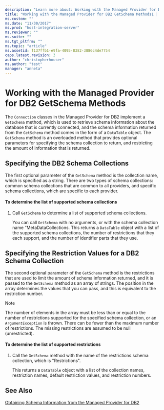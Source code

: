 ```yaml
---
description: "Learn more about: Working with the Managed Provider for DB2 GetSchema Methods"
title: "Working with the Managed Provider for DB2 GetSchema Methods1 | Microsoft Docs"
ms.custom: ""
ms.date: "11/30/2017"
ms.prod: "host-integration-server"
ms.reviewer: ""
ms.suite: ""
ms.tgt_pltfrm: ""
ms.topic: "article"
ms.assetid: f137ffb1-e9fa-4095-8382-3886c4de7754
caps.latest.revision: 3
author: "christopherhouser"
ms.author: "test"
manager: "anneta"
---
```

# Working with the Managed Provider for DB2 GetSchema Methods
The `Connection` classes in the Managed Provider for DB2 implement a `GetSchema` method, which is used to retrieve schema information about the database that is currently connected, and the schema information returned from the `GetSchema` method comes in the form of a `DataTable` object. The `GetSchema` method is an overloaded method that provides optional parameters for specifying the schema collection to return, and restricting the amount of information that is returned.  
  
## Specifying the DB2 Schema Collections  
 The first optional parameter of the `GetSchema` method is the collection name, which is specified as a string. There are two types of schema collections: common schema collections that are common to all providers, and specific schema collections, which are specific to each provider.  
  
#### To determine the list of supported schema collections  
  
1.  Call `GetSchema` to determine a list of supported schema collections.  
  
     You can call `GetSchema` with no arguments, or with the schema collection name “MetaDataCollections. This returns a `DataTable` object with a list of the supported schema collections, the number of restrictions that they each support, and the number of identifier parts that they use.  
  
## Specifying the Restriction Values for a DB2 Schema Collection  
 The second optional parameter of the `GetSchema` method is the restrictions that are used to limit the amount of schema information returned, and it is passed to the `GetSchema` method as an array of strings. The position in the array determines the values that you can pass, and this is equivalent to the restriction number.  
  
> [!NOTE]
>  The number of elements in the array must be less than or equal to the number of restrictions supported for the specified schema collection, or an `ArgumentException` is thrown. There can be fewer than the maximum number of restrictions. The missing restrictions are assumed to be null (unrestricted).  
  
#### To determine the list of supported restrictions  
  
1.  Call the `GetSchema` method with the name of the restrictions schema collection, which is "Restrictions".  
  
     This returns a `DataTable` object with a list of the collection names, restriction names, default restriction values, and restriction numbers.  
  
## See Also  
 [Obtaining Schema Information from the Managed Provider for DB2](../core/obtaining-schema-information-from-the-managed-provider-for-db22.md)
